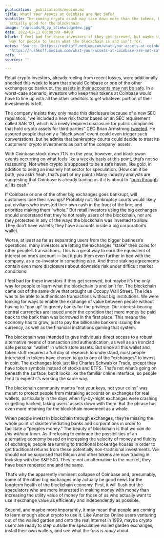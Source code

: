 ```yaml
---
publication: _publications/medium.md
title: What? Your Assets at Coinbase are Not Safe?
subtitle: The coming crypto crash may take down more than the tokens, but this is
  actually good for the blockchain
image: "/uploads/0_zp_l4iekwldgm4ew.jpg"
date: 2022-05-11 00:00:00 -0400
blurb: I feel bad for these investors if they get screwed, but maybe it’s the only
  way for people to learn what the blockchain is and isn’t for.
notes: 'Source: [https://rushkoff.medium.com/what-your-assets-at-coinbase-are-not-safe-3ad20708a888](https://rushkoff.medium.com/what-your-assets-at-coinbase-are-not-safe-3ad20708a888
  "https://rushkoff.medium.com/what-your-assets-at-coinbase-are-not-safe-3ad20708a888")'
refs: ''
sources: ''

---
```

Retail crypto investors, already reeling from recent losses, were additionally shocked this week to learn that should Coinbase or one of the other exchanges go bankrupt, [the assets in their accounts may not be safe](https://fortune.com/2022/05/11/coinbase-bankruptcy-crypto-assets-safe-private-key-earnings-stock/). In a worst-case scenario, investors who keep their tokens at Coinbase would have to line up with all the other creditors to get whatever portion of their investments is left.

The company insists they only made this disclosure because of a new SEC regulation: “we included a new risk factor based on an SEC requirement called SAB 121, which is a newly required disclosure for public companies that hold crypto assets for third parties” CEO Brian Armstrong [tweeted](https://twitter.com/brian_armstrong/status/1524233885860515841?s=20&t=unCRUXT7-mCmFZnCVTymKg). He assured people that only a “black swan” event could even trigger such conversations, but he admits that bankruptcy courts could decide to treat its customers’ crypto investments as part of the company’ assets.

With Coinbase stock down 71% on the year, however, and black swan events occurring on what feels like a weekly basis at this point, that’s not so reassuring. Not when crypto is supposed to be a safe haven, like gold, in addition to being an insanely hot sector for speculation. (How can it be both, you ask? Yeah, that’s part of my point.) Many industry analysts are suggesting that Coinbase is already trading as if it is about to “[burn through all its cash](https://finance.yahoo.com/news/coinbase-stock-trading-analyst-112344326.html).”

If Coinbase or one of the other big exchanges goes bankrupt, will customers lose their savings? Probably not. Bankruptcy courts would likely put civilians who invested their own cash in the front of the line, and prioritize making them “whole.” But retail investors using the big exchanges should understand that they’re not really users of the blockchain, nor are they protected in any of the ways the blockchain was invented to allow. They don’t have wallets; they have accounts inside a big corporation’s wallet.

Worse, at least as far as separating users from the bigger business’s operations, many investors are letting the exchanges “stake” their coins for other people’s transactions. This is a great way to earn the equivalent of interest on one’s account — but it puts them even further in bed with the company, as a co-investor in something _else_. And those staking agreements contain even more disclosures about downside risk under difficult market conditions.

I feel bad for these investors if they get screwed, but maybe it’s the only way for people to learn what the blockchain is and isn’t for. The blockchain came out of the same drive that brought us Occupy Wall Street. The idea was to be able to authenticate transactions without big institutions. We were looking for ways to enable the exchange of value between people without having to “pay up” to greedy banks for the privilege. Our interest-bearing central currencies are issued under the condition that more money be paid back to the bank than was borrowed in the first place. This means the economy has to grow, just to pay the billionaire bankers issuing the currency, as well as the financial institutions gaming that system.

The blockchain was intended to give individuals direct access to a robust alternative means of transaction and authentication, as well as an ironclad safe personal “wallet” in which store assets. But since all this wallet and token stuff required a full day of research to understand, most people interested in tokens have chosen to go to one of the “exchanges” to invest in coin. The exchanges look just like Charles Schwab or Trade, except they have token symbols instead of stocks and ETFS. That’s not what’s going on beneath the surface, but it looks like the familiar online interface, so people tend to expect it’s working the same way.

The blockchain community mantra “not your keys, not your coins” was meant to protect people from mistaking accounts on exchanges for real wallets, particularly in the days when fly-by-night exchanges were crashing or getting hacked, taking users’ assets down with them. But the phrase has even more meaning for the blockchain movement as a whole.

When people invest in blockchain through exchanges, they’re missing the whole point of disintermediating banks and corporations in order to facilitate a “peoples money.” The beauty of blockchain is that _we can do this without them_. As if refusing to embrace the possibilities of an alternative economy based on increasing the velocity of money and fluidity of exchange, people are turning to traditional brokerage houses in order to get traditional returns from these potentially non-traditional investments. We should not be surprised that Bitcoin and other tokens are now trading in lockstep with the S&P 500. They’re not an alternative to the market, they have been rendered one and the same.

That’s why the apparently imminent collapse of Coinbase and, presumably, some of the other big exchanges may actually be good news for the longterm health of the blockchain economy. First, it will flush out the speculators who are more interested in making money with money than increasing the utility value of money for those of us who actually want to use it exchange value as efficiently and independently as possible.

Second, and maybe more importantly, it may mean that people are coming to learn enough about crypto to use it. Like America Online users venturing out of the walled garden and onto the real Internet in 1999, maybe crypto users are ready to step outside the speculative walled garden exchanges, install their own wallets, and see what the fuss is _really_ about.